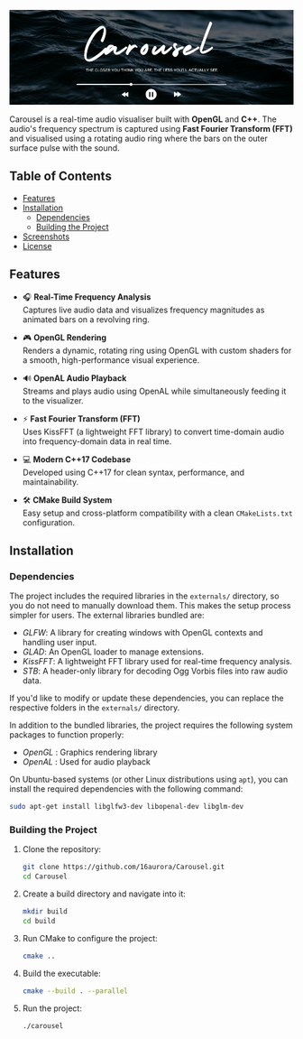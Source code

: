 ![Project Logo](./images/Carousel.png "carousel")

Carousel is a real-time audio visualiser built with **OpenGL** and **C++**. The audio's frequency spectrum is captured using **Fast Fourier Transform (FFT)** and visualised using a rotating audio ring where the bars on the outer surface pulse with the sound.

## Table of Contents

- [Features](#features)
- [Installation](#installation)
    - [Dependencies](#dependencies)
    - [Building the Project](#build)
- [Screenshots](#screenshots)
- [License](#license)

## Features

- 🎧 **Real-Time Frequency Analysis**  
  Captures live audio data and visualizes frequency magnitudes as animated bars on a revolving ring.

- 🎮 **OpenGL Rendering**  
  Renders a dynamic, rotating ring using OpenGL with custom shaders for a smooth, high-performance visual experience.

- 🔊 **OpenAL Audio Playback**  
  Streams and plays audio using OpenAL while simultaneously feeding it to the visualizer.

- ⚡ **Fast Fourier Transform (FFT)**  
  Uses KissFFT (a lightweight FFT library) to convert time-domain audio into frequency-domain data in real time.

- 💻 **Modern C++17 Codebase**  
  Developed using C++17 for clean syntax, performance, and maintainability.

- 🛠️ **CMake Build System**  
  Easy setup and cross-platform compatibility with a clean `CMakeLists.txt` configuration.



## Installation

### Dependencies
The project includes the required libraries in the `externals/` directory, so you do not need to manually download them. This makes the setup process simpler for users. The external libraries bundled are:

- *GLFW*: A library for creating windows with OpenGL contexts and handling user input.
- *GLAD*: An OpenGL loader to manage extensions.
- *KissFFT*: A lightweight FFT library used for real-time frequency analysis.
- *STB*: A header-only library for decoding Ogg Vorbis files into raw audio data.

If you'd like to modify or update these dependencies, you can replace the respective folders in the `externals/` directory.

In addition to the bundled libraries, the project requires the following system packages to function properly:
- *OpenGL* : Graphics rendering library
- *OpenAL* : Used for audio playback

On Ubuntu-based systems (or other Linux distributions using `apt`), you can install the required dependencies with the following command:

```bash
sudo apt-get install libglfw3-dev libopenal-dev libglm-dev
```

### Building the Project

1. Clone the repository:

    ```bash
    git clone https://github.com/16aurora/Carousel.git
    cd Carousel
    ```

2. Create a build directory and navigate into it:

    ```bash
    mkdir build
    cd build
    ```    

3. Run CMake to configure the project:

    ```bash
    cmake ..
    ```

4. Build the executable:

    ```bash
    cmake --build . --parallel
    ```    

5. Run the project:

    ```bash
    ./carousel
    ```    

